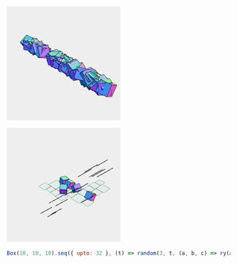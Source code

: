 ![Image](disjoint.md.$1_1.png)

![Image](disjoint.md.$1_2.png)

```JavaScript
Box(10, 10, 10).seq({ upto: 32 }, (t) => random(3, t, (a, b, c) => ry(a).rz(b).x(lerp(-50, 50, c))), Group).view(1).disjoint().pack('bb').view(2);
```
